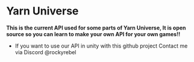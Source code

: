 # Yarn Universe
**This is the current API used for some parts of Yarn Universe, It is open source so you can learn to make your own API for your own games!!**
- If you want to use our API in unity with this github project Contact me via Discord @rockyrebel
